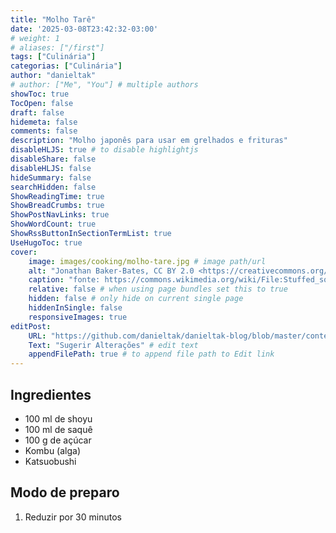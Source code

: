 ```yaml
---
title: "Molho Tarê"
date: '2025-03-08T23:42:32-03:00'
# weight: 1
# aliases: ["/first"]
tags: ["Culinária"]
categorias: ["Culinária"]
author: "danieltak"
# author: ["Me", "You"] # multiple authors
showToc: true
TocOpen: false
draft: false
hidemeta: false
comments: false
description: "Molho japonês para usar em grelhados e frituras"
disableHLJS: true # to disable highlightjs
disableShare: false
disableHLJS: false
hideSummary: false
searchHidden: false
ShowReadingTime: true
ShowBreadCrumbs: true
ShowPostNavLinks: true
ShowWordCount: true
ShowRssButtonInSectionTermList: true
UseHugoToc: true
cover:
    image: images/cooking/molho-tare.jpg # image path/url
    alt: "Jonathan Baker-Bates, CC BY 2.0 <https://creativecommons.org/licenses/by/2.0>, via Wikimedia Commons" # alt text
    caption: "fonte: https://commons.wikimedia.org/wiki/File:Stuffed_squid_with_tare_sauce.jpg" # display caption under cover
    relative: false # when using page bundles set this to true
    hidden: false # only hide on current single page
    hiddenInSingle: false
    responsiveImages: true
editPost:
    URL: "https://github.com/danieltak/danieltak-blog/blob/master/content"
    Text: "Sugerir Alterações" # edit text
    appendFilePath: true # to append file path to Edit link
---
```


## Ingredientes

- 100 ml de shoyu
- 100 ml de saquê
- 100 g de açúcar
- Kombu (alga)
- Katsuobushi

## Modo de preparo

1. Reduzir por 30 minutos
